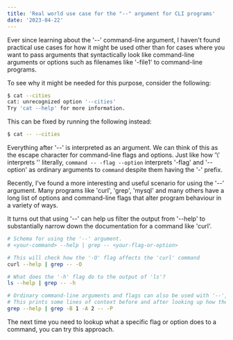 ```yaml
---
title: 'Real world use case for the "--" argument for CLI programs'
date: '2023-04-22'
---
```


Ever since learning about the '--' command-line argument, I haven't found practical use cases for how it might be used other than for cases where you want to pass arguments that syntactically look like command-line arguments or options such as filenames like '-file1' to command-line programs.

To see why it might be needed for this purpose, consider the following:

```bash
$ cat --cities
cat: unrecognized option '--cities'
Try 'cat --help' for more information.
```

This can be fixed by running the following instead:

```bash
$ cat -- --cities
```

Everything after '--' is interpreted as an argument. We can think of this as the escape character for command-line flags and options. Just like how '\\' interprets '\' literally, `command -- -flag --option` interprets '-flag' and '--option' as ordinary arguments to `command` despite them having the '-' prefix.

Recently, I've found a more interesting and useful scenario for using the '--' argument. Many programs like 'curl', 'grep', 'mysql' and many others have a long list of options and command-line flags that alter program behaviour in a variety of ways.

It turns out that using '--' can help us filter the output from '--help' to substantially narrow down the documentation for a command like 'curl'.

```bash
# Schema for using the '--' argument.
# <your-command> --help | grep -- <your-flag-or-option>

# This will check how the '-O' flag affects the 'curl' command
curl --help | grep -- -O

# What does the '-h' flag do to the output of 'ls'?
ls --help | grep -- -h

# Ordinary command-line arguments and flags can also be used with '--', they just need to come first to prevent them from being interpreted as arguments to the command.
# This prints some lines of context before and after looking up how the '-P' flag affects the 'grep' command.
grep --help | grep -B 1 -A 2 -- -P
```

The next time you need to lookup what a specific flag or option does to a command, you can try this approach. 

